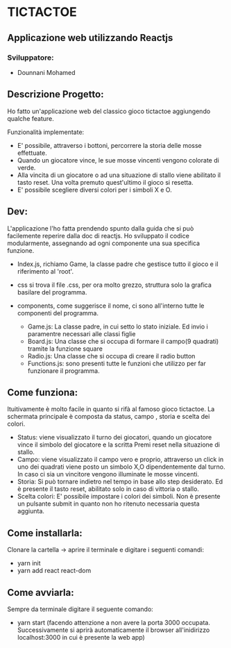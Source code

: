 # TICTACTOE 
  

## Applicazione web utilizzando Reactjs


### Sviluppatore:
- Dounnani Mohamed


## Descrizione Progetto:
Ho fatto un'applicazione web del classico gioco tictactoe aggiungendo qualche feature.

Funzionalità implementate:
 - E' possibile, attraverso i bottoni, percorrere la storia delle mosse effettuate.
 - Quando un giocatore vince, le sue mosse vincenti vengono colorate di verde.
 - Alla  vincita di un giocatore o ad una situazione di stallo viene abilitato il tasto reset. Una volta premuto quest'ultimo il gioco si resetta.
 - E' possibile scegliere diversi colori per i simboli X e O.


## Dev:
L'applicazione l'ho fatta prendendo spunto dalla guida che si può facilemente reperire dalla doc di reactjs.
Ho sviluppato il codice modularmente, assegnando ad ogni componente una sua specifica funzione.

- Index.js, richiamo Game, la classe padre che gestisce tutto il gioco e il riferimento al 'root'.

- css si trova il file .css, per ora molto grezzo, struttura solo la grafica basilare del programma.

- components, come suggerisce il nome, ci sono all'interno tutte le componenti del programma.
	- Game.js: La classe padre, in cui setto lo stato iniziale. Ed invio i paramentre necessari alle classi figlie
	- Board.js: Una classe che si occupa di formare il campo(9 quadrati) tramite la funzione square
	- Radio.js: Una classe che si occupa di creare il radio button 
	- Functions.js: sono presenti tutte le funzioni che utilizzo per far funzionare il programma.	    

## Come funziona:
Ituitivamente è molto facile in quanto si rifà al famoso gioco tictactoe. La schermata principale è composta da status, campo , storia e scelta dei colori.	
- Status: viene visualizzato il turno dei giocatori, quando un giocatore vince il simbolo del giocatore e la scritta Premi reset nella situazione di stallo.
- Campo: viene visualizzato il campo vero e proprio, attraverso un click in uno dei quadrati viene posto un simbolo X,O dipendentemente dal turno. In caso ci sia un vincitore vengono illuminate
le mosse vincenti.	
- Storia: Si può tornare indietro nel tempo in base allo step desiderato. Ed è presente il tasto reset, abilitato solo in caso di vittoria o stallo.	
- Scelta colori: E' possibile impostare i colori dei simboli. Non è presente un pulsante submit in quanto non ho ritenuto necessaria questa aggiunta. 


## Come installarla:
Clonare la cartella -> aprire il terminale e digitare i seguenti comandi:
- yarn init 
- yarn add react react-dom



## Come avviarla:
Sempre da terminale digitare il seguente comando:
- yarn start (facendo attenzione a non avere la porta 3000 occupata. Successivamente si aprirà automaticamente il browser all'inidirizzo localhost:3000 in cui è presente la web app) 
	
 


		
		   
 
 

  
